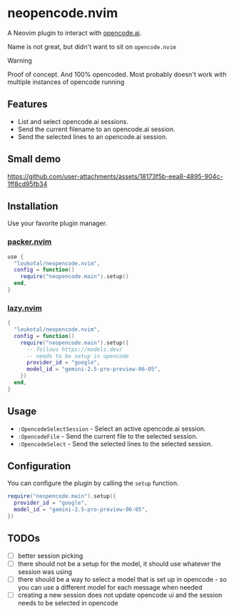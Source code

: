 # neopencode.nvim

A Neovim plugin to interact with [opencode.ai](https://opencode.ai).

Name is not great, but didn't want to sit on `opencode.nvim`

> [!warning]
> Proof of concept. And 100% opencoded.
> Most probably doesn't work with multiple instances of opencode running

## Features

- List and select opencode.ai sessions.
- Send the current filename to an opencode.ai session.
- Send the selected lines to an opencode.ai session.

## Small demo




https://github.com/user-attachments/assets/18173f5b-eea8-4895-904c-1ff8cd95fb34





## Installation

Use your favorite plugin manager.

### [packer.nvim](https://github.com/wbthomason/packer.nvim)

```lua
use {
  "loukotal/neopencode.nvim",
  config = function()
    require("neopencode.main").setup()
  end,
}
```

### [lazy.nvim](https://github.com/folke/lazy.nvim)

```lua
{
  "loukotal/neopencode.nvim",
  config = function()
    require("neopencode.main").setup({
      -- follows https://models.dev/
      -- needs to be setup in opencode
      provider_id = "google",
      model_id = "gemini-2.5-pro-preview-06-05",
    })
  end,
}
```

## Usage

- `:OpencodeSelectSession` - Select an active opencode.ai session.
- `:OpencodeFile` - Send the current file to the selected session.
- `:OpencodeSelect` - Send the selected lines to the selected session.

## Configuration

You can configure the plugin by calling the `setup` function.

```lua
require("neopencode.main").setup({
  provider_id = "google",
  model_id = "gemini-2.5-pro-preview-06-05",
})
```

## TODOs

- [ ] better session picking
- [ ] there should not be a setup for the model, it should use whatever the session was using
- [ ] there should be a way to select a model that is set up in opencode - so you can use a different model for each message when needed
- [ ] creating a new session does not update opencode ui and the session needs to be selected in opencode
